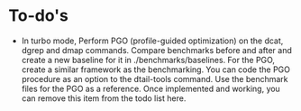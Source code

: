 # To-do's

* In turbo mode, Perform PGO  (profile-guided optimization) on the dcat, dgrep and dmap commands. Compare benchmarks before and after and create a new baseline for it in ./benchmarks/baselines. For the PGO, create a similar framework as the benchmarking. You can code the PGO procedure as an option to the dtail-tools command. Use the benchmark files for the PGO as a reference. Once implemented and working, you can remove this item from the todo list here.
